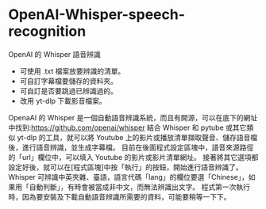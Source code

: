 # OpenAI-Whisper-speech-recognition
OpenAI 的 Whisper 語音辨識
* 可使用 .txt 檔案放要辨識的清單。
* 可自訂字幕檔要儲存的資料夾。
* 可自訂是否要跳過已辨識過的。
* 改用 yt-dlp 下載影音檔案。

OpenaAI 的 Whisper 是一個自動語音辨識系統，而且有開源，可以在底下的網址中找到:https://github.com/openai/whisper
結合 Whisper 和 pytube 或其它類似 yt-dlp 的工具，就可以將 Youtube 上的影片或播放清單擷取聲音、儲存語音檔後，進行語音辨識，並生成字幕檔。
目前在後面程式設定區塊中，語音來源路徑的「url」欄位中，可以填入 Youtube 的影片或影片清單網址。
接著將其它選項都設定好後，就可以在[程式區塊]中按「執行」的按鈕，開始進行語音辨識了。
Whisper 可辨識中英夾雜、臺語，語言代碼「lang」的欄位要選「Chinese」，如果用「自動判斷」，有時會被當成非中文，而無法辨識出文字。
程式第一次執行時，因為要安裝及下載自動語音辨識所需要的資料，可能要稍等一下下。

